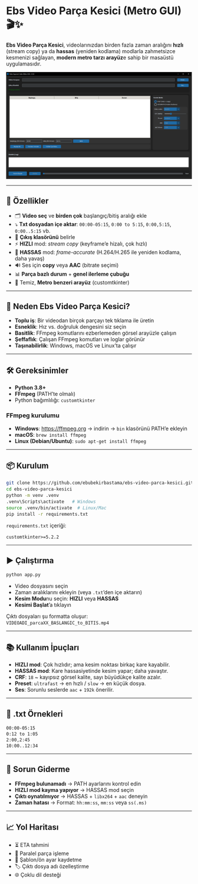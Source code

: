 # Ebs Video Parça Kesici (Metro GUI) 🎬✨

**Ebs Video Parça Kesici**, videolarınızdan birden fazla zaman aralığını **hızlı** (stream copy) ya da **hassas** (yeniden kodlama) modlarla zahmetsizce kesmenizi sağlayan, **modern metro tarzı arayüz**e sahip bir masaüstü uygulamasıdır.

![Uygulama Ekran Görüntüsü](ebs.png)

------------------------------------------------------------

## 🚀 Özellikler

- 🗂️ **Video seç** ve **birden çok** başlangıç/bitiş aralığı ekle  
- ⤵️ **Txt dosyadan içe aktar**: `00:00-05:15`, `0:00 to 5:15`, `0:00,5:15`, `0:00..5:15` vb.  
- 📁 **Çıkış klasörünü** belirle  
- ⚡ **HIZLI** mod: *stream copy* (keyframe’e hizalı, çok hızlı)  
- 🎯 **HASSAS** mod: *frame-accurate* (H.264/H.265 ile yeniden kodlama, daha yavaş)  
- 🔊 Ses için **copy** veya **AAC** (bitrate seçimi)  
- 📊 **Parça bazlı durum** + **genel ilerleme çubuğu**  
- 🧼 Temiz, **Metro benzeri arayüz** (customtkinter)

------------------------------------------------------------

## 🤔 Neden Ebs Video Parça Kesici?

- **Toplu iş**: Bir videodan birçok parçayı tek tıklama ile üretin  
- **Esneklik**: Hız vs. doğruluk dengesini siz seçin  
- **Basitlik**: FFmpeg komutlarını ezberlemeden görsel arayüzle çalışın  
- **Şeffaflık**: Çalışan FFmpeg komutları ve loglar görünür  
- **Taşınabilirlik**: Windows, macOS ve Linux’ta çalışır

------------------------------------------------------------

## 🛠️ Gereksinimler

- **Python 3.8+**  
- **FFmpeg** (PATH’te olmalı)
- Python bağımlılığı: `customtkinter`

### FFmpeg kurulumu
- **Windows**: https://ffmpeg.org → indirin → `bin` klasörünü PATH’e ekleyin  
- **macOS**: `brew install ffmpeg`  
- **Linux (Debian/Ubuntu)**: `sudo apt-get install ffmpeg`

------------------------------------------------------------

## 📦 Kurulum

```bash
git clone https://github.com/ebubekirbastama/ebs-video-parca-kesici.git
cd ebs-video-parca-kesici
python -m venv .venv
.venv\Scripts\activate   # Windows
source .venv/bin/activate  # Linux/Mac
pip install -r requirements.txt
```

`requirements.txt` içeriği:
```
customtkinter>=5.2.2
```

------------------------------------------------------------

## ▶️ Çalıştırma

```bash
python app.py
```

- Video dosyasını seçin  
- Zaman aralıklarını ekleyin (veya `.txt`’den içe aktarın)  
- **Kesim Modu**nu seçin: **HIZLI** veya **HASSAS**  
- **Kesimi Başlat**’a tıklayın  

Çıktı dosyaları şu formatta oluşur:  
`VIDEOADI_parcaXX_BASLANGIC_to_BITIS.mp4`

------------------------------------------------------------

## 📚 Kullanım İpuçları

- **HIZLI mod**: Çok hızlıdır; ama kesim noktası birkaç kare kayabilir.  
- **HASSAS mod**: Kare hassasiyetinde kesim yapar; daha yavaştır.  
- **CRF**: `18` ~ kayıpsız görsel kalite, sayı büyüdükçe kalite azalır.  
- **Preset**: `ultrafast` → en hızlı / `slow` → en küçük dosya.  
- **Ses**: Sorunlu seslerde `aac` + `192k` önerilir.

------------------------------------------------------------

## 📄 .txt Örnekleri

```
00:00-05:15
0:12 to 1:05
2:00,2:45
10:00..12:34
```

------------------------------------------------------------

## 🧪 Sorun Giderme

- **FFmpeg bulunamadı** → PATH ayarlarını kontrol edin  
- **HIZLI mod kayma yapıyor** → HASSAS mod seçin  
- **Çıktı oynatılmıyor** → HASSAS + `libx264` + `aac` deneyin  
- **Zaman hatası** → Format: `hh:mm:ss`, `mm:ss` veya `ss(.ms)`

------------------------------------------------------------

## 📈 Yol Haritası

- ⏳ ETA tahmini  
- 🧵 Paralel parça işleme  
- 🧩 Şablon/ön ayar kaydetme  
- 🏷️ Çıktı dosya adı özelleştirme  
- 🌐 Çoklu dil desteği  


